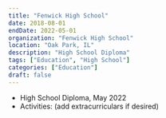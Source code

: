 ```yaml
---
title: "Fenwick High School"
date: 2018-08-01
endDate: 2022-05-01
organization: "Fenwick High School"
location: "Oak Park, IL"
description: "High School Diploma"
tags: ["Education", "High School"]
categories: ["Education"]
draft: false
---
```


- High School Diploma, May 2022
- Activities: (add extracurriculars if desired)

